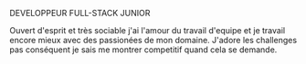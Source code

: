DEVELOPPEUR FULL-STACK JUNIOR 

Ouvert d'esprit et très sociable j'ai l'amour du travail d'equipe et je travail encore mieux avec des passionées de mon domaine. J'adore les challenges pas conséquent je sais me montrer competitif quand cela se demande.

<!---
Sekou777/Sekou777 is a ✨ special ✨ repository because its `README.md` (this file) appears on your GitHub profile.
You can click the Preview link to take a look at your changes.
--->
